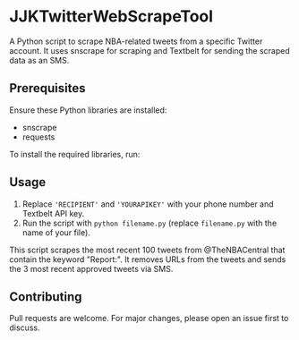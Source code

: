 # JJKTwitterWebScrapeTool

A Python script to scrape NBA-related tweets from a specific Twitter account. It uses snscrape for scraping and Textbelt for sending the scraped data as an SMS.

## Prerequisites

Ensure these Python libraries are installed:

- snscrape
- requests

To install the required libraries, run:


## Usage

1. Replace `'RECIPIENT'` and `'YOURAPIKEY'` with your phone number and Textbelt API key.
2. Run the script with `python filename.py` (replace `filename.py` with the name of your file).

This script scrapes the most recent 100 tweets from @TheNBACentral that contain the keyword "Report:". It removes URLs from the tweets and sends the 3 most recent approved tweets via SMS.

## Contributing

Pull requests are welcome. For major changes, please open an issue first to discuss.

